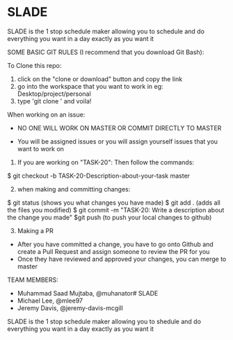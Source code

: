 # SLADE
SLADE is the 1 stop schedule maker allowing you to schedule and do everything you want in a day exactly as you want it


SOME BASIC GIT RULES (I recommend that you download Git Bash):

To Clone this repo:
1) click on the "clone or download" button and copy the link
2) go into the workspace that you want to work in eg: Desktop/project/personal
3) type 'git clone <INSERT LINK>' and voila!

When working on an issue:
* NO ONE WILL WORK ON MASTER OR COMMIT DIRECTLY TO MASTER
- You will be assigned issues or you will assign yourself issues that you want to work on 
1) If you are working on "TASK-20": Then follow the commands:

$ git checkout -b TASK-20-Description-about-your-task master

2) when making and committing changes:

$ git status (shows you what changes you have made)
$ git add . (adds all the files you modified)
$ git commit -m "TASK-20: Write a description about the change you made"
$git push (to push your local changes to github)

3) Making a PR
- After you have committed a change, you have to go onto Github and create a Pull Request and assign someone to review the PR for you
- Once they have reviewed and approved your changes, you can merge to master


TEAM MEMBERS:

- Muhammad Saad Mujtaba, @muhanator# SLADE
- Michael Lee, @mlee97
- Jeremy Davis, @jeremy-davis-mcgill

SLADE is the 1 stop schedule maker allowing you to shedule and do everything you want in a day exactly as you want it
